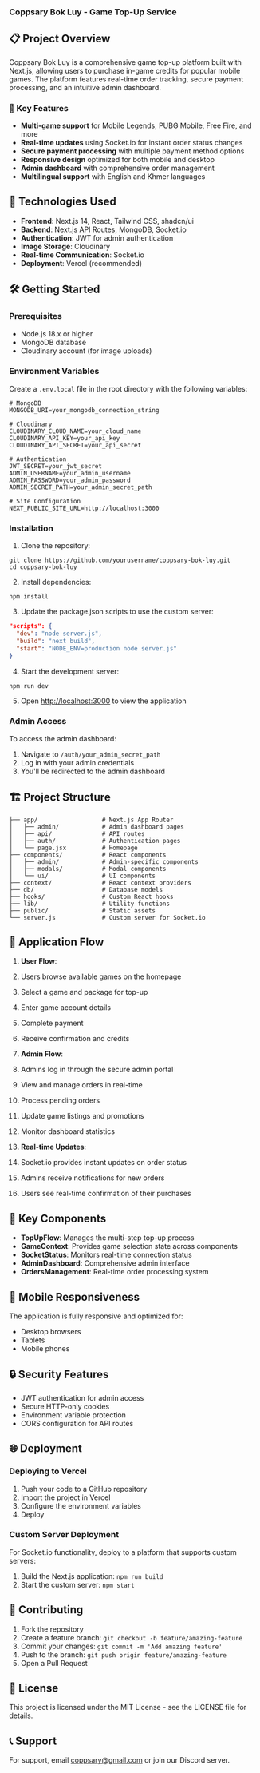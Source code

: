 ### Coppsary Bok Luy - Game Top-Up Service





## 📋 Project Overview

Coppsary Bok Luy is a comprehensive game top-up platform built with Next.js, allowing users to purchase in-game credits for popular mobile games. The platform features real-time order tracking, secure payment processing, and an intuitive admin dashboard.

### 🌟 Key Features

- **Multi-game support** for Mobile Legends, PUBG Mobile, Free Fire, and more
- **Real-time updates** using Socket.io for instant order status changes
- **Secure payment processing** with multiple payment method options
- **Responsive design** optimized for both mobile and desktop
- **Admin dashboard** with comprehensive order management
- **Multilingual support** with English and Khmer languages


## 🚀 Technologies Used

- **Frontend**: Next.js 14, React, Tailwind CSS, shadcn/ui
- **Backend**: Next.js API Routes, MongoDB, Socket.io
- **Authentication**: JWT for admin authentication
- **Image Storage**: Cloudinary
- **Real-time Communication**: Socket.io
- **Deployment**: Vercel (recommended)


## 🛠️ Getting Started

### Prerequisites

- Node.js 18.x or higher
- MongoDB database
- Cloudinary account (for image uploads)


### Environment Variables

Create a `.env.local` file in the root directory with the following variables:

```plaintext
# MongoDB
MONGODB_URI=your_mongodb_connection_string

# Cloudinary
CLOUDINARY_CLOUD_NAME=your_cloud_name
CLOUDINARY_API_KEY=your_api_key
CLOUDINARY_API_SECRET=your_api_secret

# Authentication
JWT_SECRET=your_jwt_secret
ADMIN_USERNAME=your_admin_username
ADMIN_PASSWORD=your_admin_password
ADMIN_SECRET_PATH=your_admin_secret_path

# Site Configuration
NEXT_PUBLIC_SITE_URL=http://localhost:3000
```

### Installation

1. Clone the repository:

```shellscript
git clone https://github.com/yourusername/coppsary-bok-luy.git
cd coppsary-bok-luy
```


2. Install dependencies:

```shellscript
npm install
```


3. Update the package.json scripts to use the custom server:

```json
"scripts": {
  "dev": "node server.js",
  "build": "next build",
  "start": "NODE_ENV=production node server.js"
}
```


4. Start the development server:

```shellscript
npm run dev
```


5. Open [http://localhost:3000](http://localhost:3000) to view the application


### Admin Access

To access the admin dashboard:

1. Navigate to `/auth/your_admin_secret_path`
2. Log in with your admin credentials
3. You'll be redirected to the admin dashboard


## 🏗️ Project Structure

```plaintext
├── app/                  # Next.js App Router
│   ├── admin/            # Admin dashboard pages
│   ├── api/              # API routes
│   ├── auth/             # Authentication pages
│   └── page.jsx          # Homepage
├── components/           # React components
│   ├── admin/            # Admin-specific components
│   ├── modals/           # Modal components
│   └── ui/               # UI components
├── context/              # React context providers
├── db/                   # Database models
├── hooks/                # Custom React hooks
├── lib/                  # Utility functions
├── public/               # Static assets
└── server.js             # Custom server for Socket.io
```

## 🔄 Application Flow

1. **User Flow**:

1. Users browse available games on the homepage
2. Select a game and package for top-up
3. Enter game account details
4. Complete payment
5. Receive confirmation and credits



2. **Admin Flow**:

1. Admins log in through the secure admin portal
2. View and manage orders in real-time
3. Process pending orders
4. Update game listings and promotions
5. Monitor dashboard statistics



3. **Real-time Updates**:

1. Socket.io provides instant updates on order status
2. Admins receive notifications for new orders
3. Users see real-time confirmation of their purchases





## 🧩 Key Components

- **TopUpFlow**: Manages the multi-step top-up process
- **GameContext**: Provides game selection state across components
- **SocketStatus**: Monitors real-time connection status
- **AdminDashboard**: Comprehensive admin interface
- **OrdersManagement**: Real-time order processing system


## 📱 Mobile Responsiveness

The application is fully responsive and optimized for:

- Desktop browsers
- Tablets
- Mobile phones


## 🔒 Security Features

- JWT authentication for admin access
- Secure HTTP-only cookies
- Environment variable protection
- CORS configuration for API routes


## 🌐 Deployment

### Deploying to Vercel

1. Push your code to a GitHub repository
2. Import the project in Vercel
3. Configure the environment variables
4. Deploy


### Custom Server Deployment

For Socket.io functionality, deploy to a platform that supports custom servers:

1. Build the Next.js application: `npm run build`
2. Start the custom server: `npm start`


## 🤝 Contributing

1. Fork the repository
2. Create a feature branch: `git checkout -b feature/amazing-feature`
3. Commit your changes: `git commit -m 'Add amazing feature'`
4. Push to the branch: `git push origin feature/amazing-feature`
5. Open a Pull Request


## 📄 License

This project is licensed under the MIT License - see the LICENSE file for details.

## 📞 Support

For support, email [coppsary@gmail.com](mailto:coppsary@gmail.com) or join our Discord server.